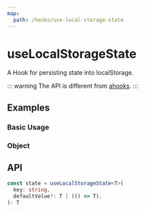 ```yaml
---
map:
  path: /hooks/use-local-storage-state
---
```


# useLocalStorageState

A Hook for persisting state into localStorage.

::: warning
The API is different from [ahooks](https://ahooks.js.org/zh-CN/hooks/dom/use-document-visibility).
:::

## Examples

### Basic Usage

<demo src="./demo/demo1.vue"
  language="vue"
  title="use value from localStorage"
  desc="refresh the page, the value recovered from localStorage." >
</demo>

### Object

<demo src="./demo/demo2.vue"
  language="vue"
  title="use object from localStorage"
  desc="refresh the page, the value recovered from localStorage.">
</demo>

## API

```typescript
const state = useLocalStorageState<T>(
  key: string,
  defaultValue?: T | (() => T),
): T
```
